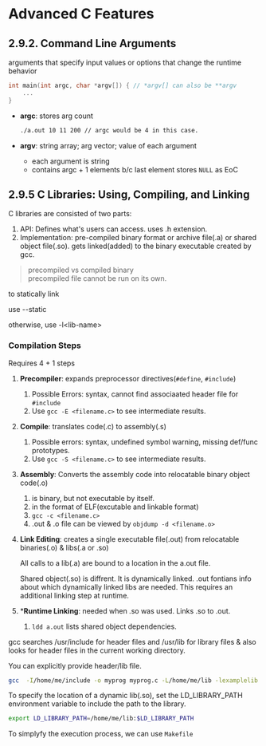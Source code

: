 # Advanced C Features

## 2.9.2. Command Line Arguments

arguments that specify input values or options that change the runtime behavior

```c
int main(int argc, char *argv[]) { // *argv[] can also be **argv
    ...
}
```

- **argc**: stores arg count

    ```bash
    ./a.out 10 11 200 // argc would be 4 in this case.
    ```

- **argv**: string array; arg vector; value of each argument
  - each argument is string
  - contains argc + 1 elements b/c last element stores `NULL` as EoC

## 2.9.5 C Libraries: Using, Compiling, and Linking

C libraries are consisted of two parts:

1. API: Defines what's users can access. uses .h extension.
2. Implementation: pre-compiled binary format or archive file(.a) or shared object file(.so). gets linked(added) to the binary executable created by gcc.

> precompiled vs compiled binary  
> precompiled file cannot be run on  its own.

to statically link

use --static

otherwise, use -l&lt;lib-name&gt;

### Compilation Steps

Requires 4 + 1 steps

1. **Precompiler**: expands preprocessor directives(`#define`, `#include`)
   1. Possible Errors: syntax, cannot find associaated header file for `#include`
   2. Use `gcc -E <filename.c>` to see intermediate results.
2. **Compile**: translates code(.c) to assembly(.s)
   1. Possible errors: syntax, undefined symbol warning, missing def/func prototypes.
   2. Use `gcc -S <filename.c>` to see intermediate results.
3. **Assembly**: Converts the assembly code into relocatable binary object code(.o)
   1. is binary, but not executable by itself.
   2. in the format of ELF(excutable and linkable format)
   3. `gcc -c <filename.c>`
   4. .out & .o file can be viewed by `objdump -d <filename.o>`
4. **Link Editing**: creates a single executable file(.out) from relocatable binaries(.o) & libs(.a or .so)

    All calls to a lib(.a) are bound to a location in the a.out file.

    Shared object(.so) is diffrent. It is dynamically linked. .out fontians info about which dynamically linked libs are needed. This requires an additional linking step at runtime.

5. \***Runtime Linking**: needed when .so was used. Links .so to .out.
   1. `ldd a.out` lists shared object dependencies.

gcc searches /usr/include for header files and /usr/lib for library files & also looks for header files in the current working directory.

You can explicitly provide header/lib file.

```bash
gcc  -I/home/me/include -o myprog myprog.c -L/home/me/lib -lexamplelib

```

To specify the location of a dynamic lib(.so), set the LD_LIBRARY_PATH environment variable to include the path to the library.

```bash
export LD_LIBRARY_PATH=/home/me/lib:$LD_LIBRARY_PATH
```

To simplyfy the execution process, we can use `Makefile`

